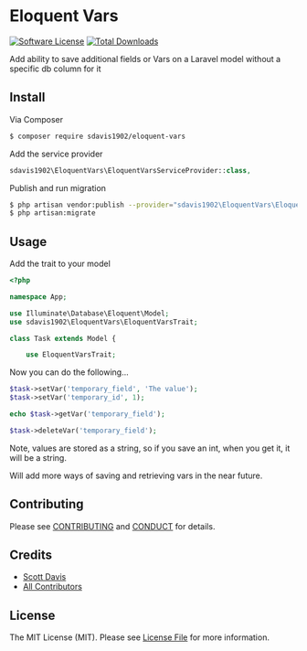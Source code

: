 # Eloquent Vars

[![Software License][ico-license]](LICENSE.md)
[![Total Downloads][ico-downloads]][link-downloads]

Add ability to save additional fields or Vars on a Laravel model without a specific db column for it

## Install

Via Composer

``` bash
$ composer require sdavis1902/eloquent-vars
```

Add the service provider

``` php
sdavis1902\EloquentVars\EloquentVarsServiceProvider::class,
```

Publish and run migration
``` bash
$ php artisan vendor:publish --provider="sdavis1902\EloquentVars\EloquentVarsServiceProvider"
$ php artisan:migrate
```

## Usage

Add the trait to your model

``` php
<?php

namespace App;

use Illuminate\Database\Eloquent\Model;
use sdavis1902\EloquentVars\EloquentVarsTrait;

class Task extends Model {

    use EloquentVarsTrait;
```

Now you can do the following...

``` php
$task->setVar('temporary_field', 'The value');
$task->setVar('temporary_id', 1);

echo $task->getVar('temporary_field');

$task->deleteVar('temporary_field');
```

Note, values are stored as a string, so if you save an int, when you get it, it will be a string.

Will add more ways of saving and retrieving vars in the near future.

## Contributing

Please see [CONTRIBUTING](CONTRIBUTING.md) and [CONDUCT](CONDUCT.md) for details.

## Credits

- [Scott Davis][link-author]
- [All Contributors][link-contributors]

## License

The MIT License (MIT). Please see [License File](LICENSE.md) for more information.

[ico-version]: https://img.shields.io/packagist/v/sdavis1902/eloquent-vars.svg?style=flat-square
[ico-license]: https://img.shields.io/badge/license-MIT-brightgreen.svg?style=flat-square
[ico-travis]: https://img.shields.io/travis/sdavis1902/eloquent-vars/master.svg?style=flat-square
[ico-scrutinizer]: https://img.shields.io/scrutinizer/coverage/g/sdavis1902/eloquent-vars.svg?style=flat-square
[ico-code-quality]: https://img.shields.io/scrutinizer/g/sdavis1902/eloquent-vars.svg?style=flat-square
[ico-downloads]: https://img.shields.io/packagist/dt/sdavis1902/eloquent-vars.svg?style=flat-square

[link-packagist]: https://packagist.org/packages/sdavis1902/laravel-controller-routes
[link-travis]: https://travis-ci.org/sdavis1902/laravel-controller-routes
[link-scrutinizer]: https://scrutinizer-ci.com/g/sdavis1902/laravel-controller-routes/code-structure
[link-code-quality]: https://scrutinizer-ci.com/g/sdavis1902/laravel-controller-routes
[link-downloads]: https://packagist.org/packages/sdavis1902/laravel-controller-routes
[link-author]: https://github.com/sdavis1902
[link-contributors]: ../../contributors
